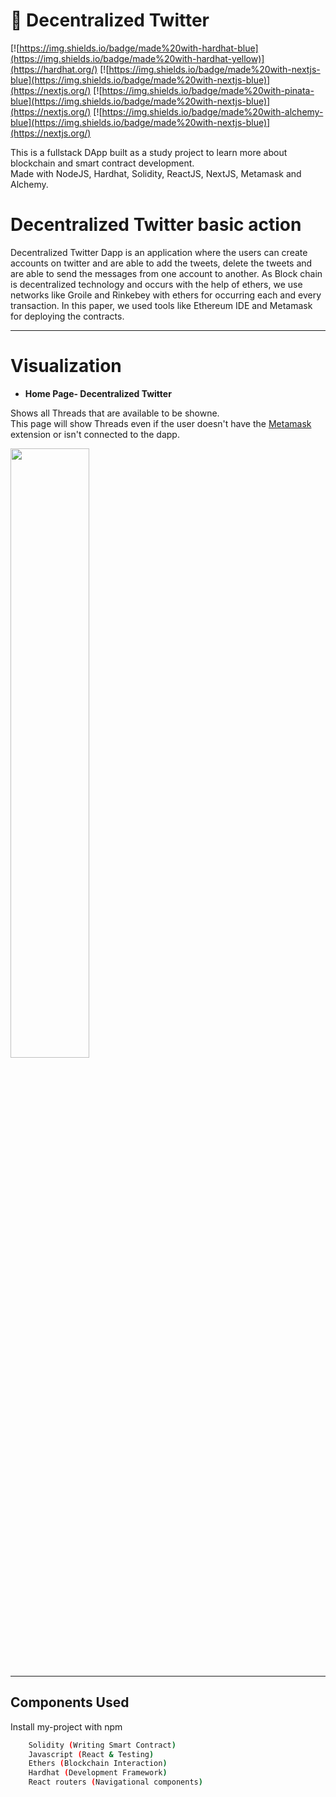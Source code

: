 # 🐣  Decentralized Twitter

[![https://img.shields.io/badge/made%20with-hardhat-blue](https://img.shields.io/badge/made%20with-hardhat-yellow)](https://hardhat.org/)
[![https://img.shields.io/badge/made%20with-nextjs-blue](https://img.shields.io/badge/made%20with-nextjs-blue)](https://nextjs.org/)
[![https://img.shields.io/badge/made%20with-pinata-blue](https://img.shields.io/badge/made%20with-nextjs-blue)](https://nextjs.org/)
[![https://img.shields.io/badge/made%20with-alchemy-blue](https://img.shields.io/badge/made%20with-nextjs-blue)](https://nextjs.org/)

This is a fullstack DApp built as a study project to learn more about blockchain and smart contract development.  
Made with NodeJS, Hardhat, Solidity, ReactJS, NextJS, Metamask and Alchemy.




# Decentralized Twitter basic action
Decentralized Twitter Dapp is an application where the users can create accounts on twitter and are able to add the tweets, delete the tweets and are able to send the messages from one account to another. As Block chain is decentralized technology and occurs with the help of ethers, we use networks like Groile and Rinkebey with ethers for occurring each and every transaction. In this paper, we used tools like Ethereum IDE and Metamask for deploying the contracts.

---

# Visualization


- **Home Page- Decentralized Twitter**

Shows all Threads that are available to be showne.  
This page will show Threads even if the user doesn't have the [Metamask](https://metamask.io/) extension or isn't connected to the dapp.

<img src="img/Screenshot (168).png"  style="width:50%"/>

---

## Components Used

Install my-project with npm

```bash
    Solidity (Writing Smart Contract)
    Javascript (React & Testing)
    Ethers (Blockchain Interaction)
    Hardhat (Development Framework)
    React routers (Navigational components) 
```
    
